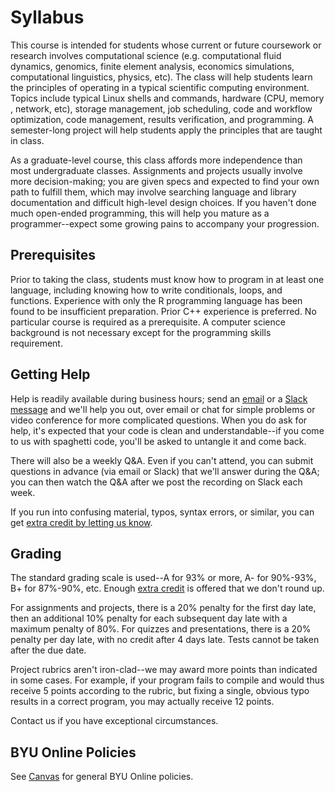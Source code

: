---
---

# Syllabus

This course is intended for students whose current or future coursework or research involves computational science (e.g. computational fluid dynamics, genomics, finite element analysis, economics simulations, computational linguistics, physics, etc). The class will help students learn the principles of operating in a typical scientific computing environment. Topics include typical Linux shells and commands, hardware (CPU, memory , network, etc), storage management, job scheduling, code and workflow optimization, code management, results verification, and programming. A semester-long project will help students apply the principles that are taught in class.

As a graduate-level course, this class affords more independence than most undergraduate classes. Assignments and projects usually involve more decision-making; you are given specs and expected to find your own path to fulfill them, which may involve searching language and library documentation and difficult high-level design choices. If you haven't done much open-ended programming, this will help you mature as a programmer--expect some growing pains to accompany your progression.



## Prerequisites

Prior to taking the class, students must know how to program in at least one language, including knowing how to write conditionals, loops, and functions. Experience with only the R programming language has been found to be insufficient preparation. Prior C++ experience is preferred. No particular course is required as a prerequisite. A computer science background is not necessary except for the programming skills requirement.



## Getting Help

Help is readily available during business hours; send an [email](mailto:scicompcourse@byu.edu) or a [Slack message](https://byu-sci-comp.slack.com/) and we'll help you out, over email or chat for simple problems or video conference for more complicated questions. When you do ask for help, it's expected that your code is clean and understandable--if you come to us with spaghetti code, you'll be asked to untangle it and come back.

There will also be a weekly Q&A. Even if you can't attend, you can submit questions in advance (via email or Slack) that we'll answer during the Q&A; you can then watch the Q&A after we post the recording on Slack each week.

If you run into confusing material, typos, syntax errors, or similar, you can get [extra credit by letting us know](assignments/extra-credit.md).



## Grading

The standard grading scale is used--A for 93% or more, A- for 90%-93%, B+ for 87%-90%, etc. Enough [extra credit](assignments/extra-credit.md) is offered that we don't round up.

For assignments and projects, there is a 20% penalty for the first day late, then an additional 10% penalty for each subsequent day late with a maximum penalty of 80%. For quizzes and presentations, there is a 20% penalty per day late, with no credit after 4 days late. Tests cannot be taken after the due date.

Project rubrics aren't iron-clad--we may award more points than indicated in some cases. For example, if your program fails to compile and would thus receive 5 points according to the rubric, but fixing a single, obvious typo results in a correct program, you may actually receive 12 points.

Contact us if you have exceptional circumstances.



## BYU Online Policies

See [Canvas](../canvas.md/assignments/syllabus) for general BYU Online policies.
